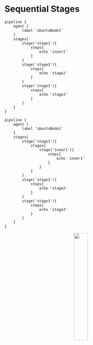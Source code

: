 # Sequential Stages

```
pipeline {
    agent {
        label 'ubuntuNode1'
    }
    stages{
        stage('stage1'){
            steps{
                echo 'inner1'
            }
        }
        stage('stage2'){
            steps{
                echo 'stage2'
            }
        }
        stage('stage3'){
            steps{
                echo 'stage3'
            }
        }
    }
}
```


```
pipeline {
    agent {
        label 'ubuntuNode1'
    }
    stages{
        stage('stage1'){
            stages{
                stage('inner1'){
                    steps{
                        echo 'inner1'
                    }
                }
            }
        }
        stage('stage2'){
            steps{
                echo 'stage2'
            }
        }
        stage('stage3'){
            steps{
                echo 'stage3'
            }
        }
    }
}
```

<p align="center">
<a href="https://www.youtube.com/c/xtremeexcel?sub_confirmation=1"><img src="/images/subscribe.gif" width="30%" height="30%"></a>
</p>
